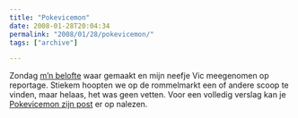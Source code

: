 ```yaml
---
title: "Pokevicemon"
date: 2008-01-28T20:04:34
permalink: "2008/01/28/pokevicemon/"
tags: ["archive"]

---
```

Zondag [m’n belofte](http://pokevicemon.wordpress.com/2008/01/20/tijdschrift-1-is-af/#comments "http://pokevicemon.wordpress.com/2008/01/20/tijdschrift-1-is-af/#comments") waar gemaakt en mijn neefje Vic meegenomen op reportage. Stiekem hoopten we op de rommelmarkt een of andere scoop te vinden, maar helaas, het was geen vetten. Voor een volledig verslag kan je [Pokevicemon zijn post](http://pokevicemon.wordpress.com/2008/01/27/naar-de-rommel-mart-met-simon/ "http://pokevicemon.wordpress.com/2008/01/27/naar-de-rommel-mart-met-simon/") er op nalezen.
